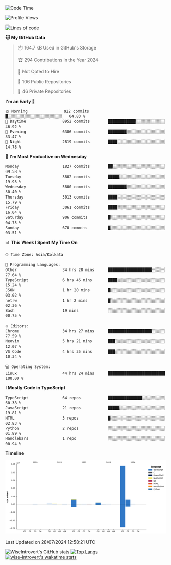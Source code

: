 <!--START_SECTION:waka-->
![Code Time](http://img.shields.io/badge/Code%20Time-1%2C985%20hrs%2032%20mins-blue)

![Profile Views](http://img.shields.io/badge/Profile%20Views-3-blue)

![Lines of code](https://img.shields.io/badge/From%20Hello%20World%20I%27ve%20Written-16.2%20million%20lines%20of%20code-blue)

**🐱 My GitHub Data** 

> 📦 164.7 kB Used in GitHub's Storage 
 > 
> 🏆 294 Contributions in the Year 2024
 > 
> 🚫 Not Opted to Hire
 > 
> 📜 106 Public Repositories 
 > 
> 🔑 46 Private Repositories 
 > 
**I'm an Early 🐤** 

```text
🌞 Morning                922 commits         █░░░░░░░░░░░░░░░░░░░░░░░░   04.83 % 
🌆 Daytime                8952 commits        ████████████░░░░░░░░░░░░░   46.92 % 
🌃 Evening                6386 commits        ████████░░░░░░░░░░░░░░░░░   33.47 % 
🌙 Night                  2819 commits        ████░░░░░░░░░░░░░░░░░░░░░   14.78 % 
```
📅 **I'm Most Productive on Wednesday** 

```text
Monday                   1827 commits        ██░░░░░░░░░░░░░░░░░░░░░░░   09.58 % 
Tuesday                  3802 commits        █████░░░░░░░░░░░░░░░░░░░░   19.93 % 
Wednesday                5800 commits        ████████░░░░░░░░░░░░░░░░░   30.40 % 
Thursday                 3013 commits        ████░░░░░░░░░░░░░░░░░░░░░   15.79 % 
Friday                   3061 commits        ████░░░░░░░░░░░░░░░░░░░░░   16.04 % 
Saturday                 906 commits         █░░░░░░░░░░░░░░░░░░░░░░░░   04.75 % 
Sunday                   670 commits         █░░░░░░░░░░░░░░░░░░░░░░░░   03.51 % 
```


📊 **This Week I Spent My Time On** 

```text
🕑︎ Time Zone: Asia/Kolkata

💬 Programming Languages: 
Other                    34 hrs 28 mins      ███████████████████░░░░░░   77.64 % 
TypeScript               6 hrs 46 mins       ████░░░░░░░░░░░░░░░░░░░░░   15.24 % 
JSON                     1 hr 20 mins        █░░░░░░░░░░░░░░░░░░░░░░░░   03.02 % 
netrw                    1 hr 2 mins         █░░░░░░░░░░░░░░░░░░░░░░░░   02.36 % 
Bash                     19 mins             ░░░░░░░░░░░░░░░░░░░░░░░░░   00.75 % 

🔥 Editors: 
Chrome                   34 hrs 27 mins      ███████████████████░░░░░░   77.59 % 
Neovim                   5 hrs 21 mins       ███░░░░░░░░░░░░░░░░░░░░░░   12.07 % 
VS Code                  4 hrs 35 mins       ███░░░░░░░░░░░░░░░░░░░░░░   10.34 % 

💻 Operating System: 
Linux                    44 hrs 24 mins      █████████████████████████   100.00 % 
```

**I Mostly Code in TypeScript** 

```text
TypeScript               64 repos            ███████████████░░░░░░░░░░   60.38 % 
JavaScript               21 repos            █████░░░░░░░░░░░░░░░░░░░░   19.81 % 
HTML                     3 repos             █░░░░░░░░░░░░░░░░░░░░░░░░   02.83 % 
Python                   2 repos             ░░░░░░░░░░░░░░░░░░░░░░░░░   01.89 % 
Handlebars               1 repo              ░░░░░░░░░░░░░░░░░░░░░░░░░   00.94 % 
```



**Timeline**

![Lines of Code chart](https://raw.githubusercontent.com/wise-introvert/wise-introvert/master/assets/bar_graph.png)


 Last Updated on 28/07/2024 12:58:21 UTC
<!--END_SECTION:waka-->

![WiseIntrovert's GitHub stats](https://github-readme-stats.vercel.app/api?username=wise-introvert&count_private=true&show_icons=true)
[![Top Langs](https://github-readme-stats.vercel.app/api/top-langs/?username=wise-introvert&langs_count=10)](https://github.com/anuraghazra/github-readme-stats)
[![wise-introvert's wakatime stats](https://github-readme-stats.vercel.app/api/wakatime?username=wiseintrovert)](https://github.com/anuraghazra/github-readme-stats)
